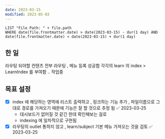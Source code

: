 ```yaml
---
date: 2023-03-15
modified: 2023-05-03
---
```


```dataview
LIST "File Path: " + file.path
WHERE date(file.frontmatter.date) > date(2023-03-15) - dur(1 day) AND date(file.frontmatter.date) < date(2023-03-15) + dur(1 day)
```

## 한 일

라우팅 되야할 컨텐츠 전부 라우팅 , 메뉴 등록 성공함
각각의 learn 의 index > LearnIndex 를 부여함 .. 작업중

## 목표 설정

- [x] index 에 해당하는 영역에 리스트 출력하고 , 링크하는 기능 추가 , 파일이름으로 그대로 경로를 가져오기 때문에 기능은 잘 할 것으로 추정 됨 ✅ 2023-03-25
  - 대시보드가 없어질 것 같긴 한데 확인해보는 걸로
  - indexing 에 일차적으로 구현됨
- [x] 라우팅의 outlet 통하지 않고 , learn/subject 기본 메뉴 가져오는 것을 검토 ✅ 2023-03-25
